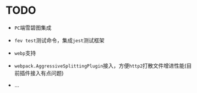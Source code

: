 # TODO

- `PC`端雪碧图集成

- `fev test`测试命令，集成`jest`测试框架

- `webp`支持

- `webpack.AggressiveSplittingPlugin`接入，方便`http2`打散文件增进性能(目前插件接入有点问题)

- ...
